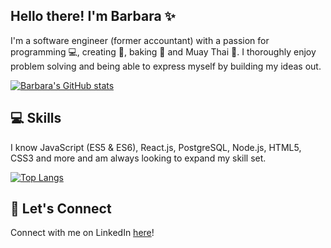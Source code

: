 ## Hello there! I'm Barbara :sparkles:

I'm a software engineer (former accountant) with a passion for programming :computer:, creating :art:, baking :cookie: and Muay Thai :boxing_glove:. I thoroughly enjoy problem solving and being able to express myself by building my ideas out. 


[![Barbara's GitHub stats](https://github-readme-stats.vercel.app/api?username=barbara-liao&theme=calm&hide=stars,contribs&show_icons=true)](https://github.com/barbara-liao/github-readme-stats)


## :computer: Skills

I know JavaScript (ES5 & ES6), React.js, PostgreSQL, Node.js, HTML5, CSS3 and more and am always looking to expand my skill set.

[![Top Langs](https://github-readme-stats.vercel.app/api/top-langs/?username=barbara-liao&theme=calm&layout=compact)](https://github.com/barbara-liao/github-readme-stats)


## :love_letter: Let's Connect

Connect with me on LinkedIn [here](https://www.linkedin.com/in/barbara-liao/)!


<!--
**barbara-liao/barbara-liao** is a ✨ _special_ ✨ repository because its `README.md` (this file) appears on your GitHub profile.

Here are some ideas to get you started:

- 🔭 I’m currently working on ...
- 🌱 I’m currently learning ...
- 👯 I’m looking to collaborate on ...
- 🤔 I’m looking for help with ...
- 💬 Ask me about ...
- 📫 How to reach me: ...
- 😄 Pronouns: ...
- ⚡ Fun fact: ...
-->
